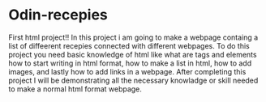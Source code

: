 # Odin-recepies
First html project!!
In this project i am going to make a webpage containg a list of diffeerent recepies connected with different webpages.
To do this project you need basic knowledge of html like what are tags and elements how to start writing in html format, how to make a list in html, how to add images, and lastly how to add links in a webpage.
After completing this project I will be demonstrating all the necessary knowladge or skill needed to make a normal html format webpage.